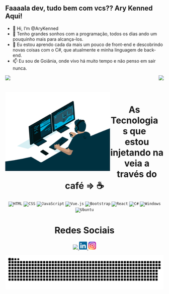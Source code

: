 
## Faaaala dev, tudo bem com vcs?? Ary Kenned Aqui!

- 👋 Hi, I’m @AryKenned
- 👀 Tenho grandes sonhos com a programação, todos os dias ando um pouquinho mais para alcança-los.
- 🌱 Eu estou aprendo cada da mais um pouco de front-end e descobrindo novas coisas com o C#, que atualmente e minha linguagem de back-end.
- 📫 Eu sou de Goiânia, onde vivo há muito tempo e não penso em sair nunca.

<div>
  
  <img  height="180em" src="https://github-readme-stats.vercel.app/api?username=AryKenned&show_icons=true&theme=great-gatsby&include_all_commits=true&count_private=true"/>
  <img align="right" height="180em" src="https://github-readme-stats.vercel.app/api/top-langs/?username=AryKenned&layout=compact&langs_count=16&theme=dracula"/>
</div>
<br>

<div  align="center"> 
  <div style="display: inline_block"><br>
    <img align="left" height="250" alt="coding-time" src="code.gif">
    <h1 align="center">As Tecnologias que estou injetando na veia a través do café => ☕ </h1>
    <div align="center">
	<code><img height="50" src="https://user-images.githubusercontent.com/25181517/192158954-f88b5814-d510-4564-b285-dff7d6400dad.png" alt="HTML" title="HTML" /></code>
	<code><img height="50" src="https://user-images.githubusercontent.com/25181517/183898674-75a4a1b1-f960-4ea9-abcb-637170a00a75.png" alt="CSS" title="CSS" /></code>
	<code><img height="50" src="https://user-images.githubusercontent.com/25181517/117447155-6a868a00-af3d-11eb-9cfe-245df15c9f3f.png" alt="JavaScript" title="JavaScript" /></code>
	<code><img height="50" src="https://user-images.githubusercontent.com/25181517/117448124-a2da9800-af3e-11eb-85d2-bd1b69b65603.png" alt="Vue.js" title="Vue.js" /></code>
	<code><img height="50" src="https://user-images.githubusercontent.com/25181517/183898054-b3d693d4-dafb-4808-a509-bab54cf5de34.png" alt="Bootstrap" title="Bootstrap" /></code>
	<code><img height="50" src="https://user-images.githubusercontent.com/25181517/183897015-94a058a6-b86e-4e42-a37f-bf92061753e5.png" alt="React" title="React" /></code>
	<code><img height="50" src="https://user-images.githubusercontent.com/25181517/121405384-444d7300-c95d-11eb-959f-913020d3bf90.png" alt="C#" title="C#" /></code>
	<code><img height="50" src="https://user-images.githubusercontent.com/25181517/186884150-05e9ff6d-340e-4802-9533-2c3f02363ee3.png" alt="Windows" title="Windows" /></code>
	<code><img height="50" src="https://user-images.githubusercontent.com/25181517/186884153-99edc188-e4aa-4c84-91b0-e2df260ebc33.png" alt="Ubuntu" title="Ubuntu" /></code>
</div>
   </div>
    
  
  <h1 align="center">Redes Sociais</h1>
    <a href = "mailto: arykenned.27@outlook.com">
      <img width="30" src="outlook.svg">
    </a>
    <a href = "https://www.linkedin.com/in/ary-kenned-oliveira-de-abreu-53ba58172/">
      <img width="25" src="linkedin.svg">
    </a>
    <!-- <a href = "">
      <img width="35" src="youtube.svg">
    </a> -->
    <a href = "https://www.instagram.com/arykenned27/">
      <img width="25" src="instagram.png">
    </a>
</div>
  
![Snake animation](https://github.com/AryKenned/AryKenned/blob/output/github-contribution-grid-snake.svg)

